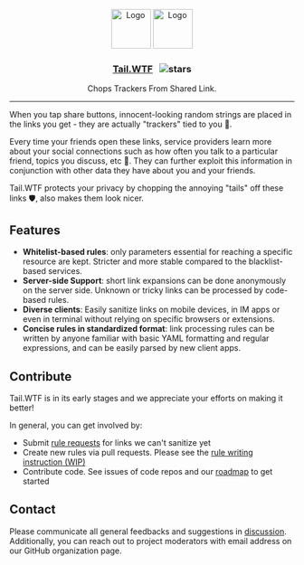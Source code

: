 <p align="center">
    <img src="https://user-images.githubusercontent.com/59678453/180375518-92d24d0c-12d5-4255-8746-380a7aca2b20.png#gh-light-mode-only"
        alt="Logo" width=70>
    <img src="https://user-images.githubusercontent.com/59678453/180376465-90aad3ca-85e9-44b4-b61f-01beabca61ba.png#gh-dark-mode-only"
        alt="Logo" width=70>
    <h3 align="center">
        <a href="https://tail.wtf/">Tail.WTF</a>&nbsp;&nbsp;
        <img src="https://img.shields.io/github/stars/tail-wtf/rules?style=social" alt="stars">
    </h3>
    <p align="center">
        Chops Trackers From Shared Link.
    </p>
</p>

---

When you tap share buttons, innocent-looking random strings are placed in the links you get - they are actually
"trackers" tied to you 👀.

Every time your friends open these links, service providers learn more about your social connections such as how often
you talk to a particular friend, topics you discuss, etc 🤨. They can further exploit this information in conjunction with
other data they have about you and your friends.

Tail.WTF protects your privacy by chopping the annoying "tails" off these links 🛡️, also makes them look
nicer.

## Features

- **Whitelist-based rules**: only parameters essential for reaching a specific resource are kept. Stricter and more stable compared to the blacklist-based services.
- **Server-side Support**: short link expansions can be done anonymously on the server side. Unknown or tricky links can be processed by code-based rules.
- **Diverse clients**: Easily sanitize links on mobile devices, in IM apps or even in terminal without relying on specific browsers or extensions.
- **Concise rules in standardized format**: link processing rules can be written by anyone familiar with basic YAML formatting and regular expressions, and can be easily parsed by new client apps.

## Contribute

Tail.WTF is in its early stages and we appreciate your efforts on making it better!

In general, you can get involved by:

- Submit [rule requests](https://github.com/Tail-WTF/Rules/issues/new) for links we can't sanitize yet
- Create new rules via pull requests. Please see the [rule writing instruction (WIP)](#)
- Contribute code. See issues of code repos and our [roadmap](https://github.com/orgs/Tail-WTF/projects/1) to get started

## Contact

Please communicate all general feedbacks and suggestions in [discussion](https://github.com/Tail-WTF/Rules/discussions).
Additionally, you can reach out to project moderators with email address on our GitHub organization page.
